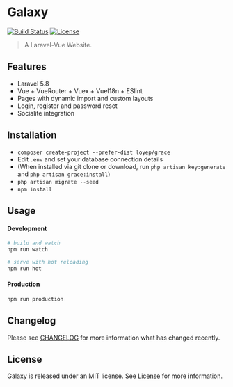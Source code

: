 # Galaxy

[![Build Status](https://travis-ci.com/loyep/grace.svg?token=YhCvPgf5uspm18kxdLkJ&branch=master)](https://travis-ci.com/loyep/grace)
[![License](https://poser.pugx.org/loyep/grace/license)](LICENSE)

> A Laravel-Vue Website.

## Features

- Laravel 5.8 
- Vue + VueRouter + Vuex + VueI18n + ESlint
- Pages with dynamic import and custom layouts
- Login, register and password reset
- Socialite integration

## Installation

- `composer create-project --prefer-dist loyep/grace`
- Edit `.env` and set your database connection details
- (When installed via git clone or download, run `php artisan key:generate` and `php artisan grace:install`)
- `php artisan migrate --seed`
- `npm install`

## Usage

#### Development

```bash
# build and watch
npm run watch

# serve with hot reloading
npm run hot
```

#### Production

```bash
npm run production
```

## Changelog

Please see [CHANGELOG](CHANGELOG.md) for more information what has changed recently.


## License

Galaxy is released under an MIT license. See [License](https://github.com/loyep/grace/blob/master/LICENSE) for more information.
